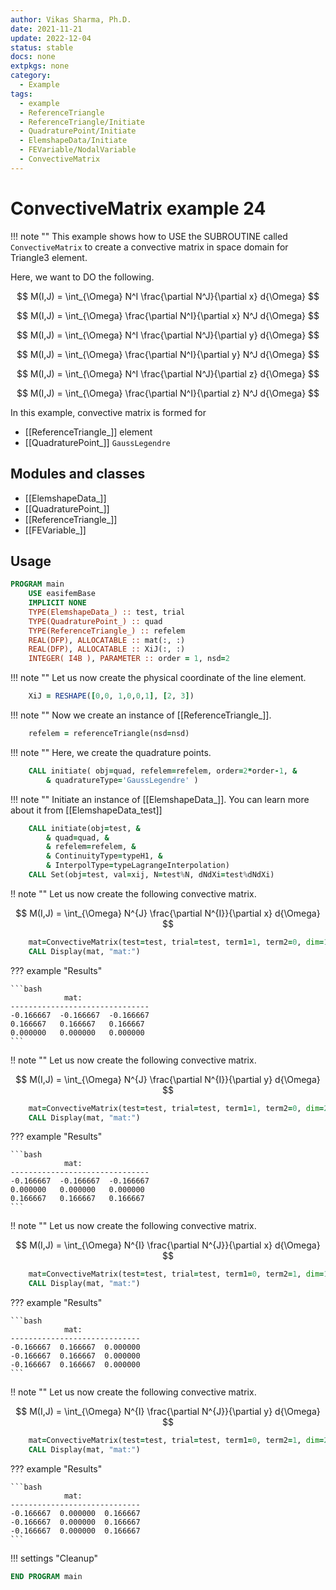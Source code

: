 ```yaml
---
author: Vikas Sharma, Ph.D.
date: 2021-11-21
update: 2022-12-04
status: stable
docs: none
extpkgs: none
category:
  - Example
tags:
  - example
  - ReferenceTriangle
  - ReferenceTriangle/Initiate
  - QuadraturePoint/Initiate
  - ElemshapeData/Initiate
  - FEVariable/NodalVariable
  - ConvectiveMatrix
---
```


# ConvectiveMatrix example 24

!!! note ""
    This example shows how to USE the SUBROUTINE called `ConvectiveMatrix` to create a convective matrix in space domain for Triangle3 element.

Here, we want to DO the following.

$$
M(I,J) = \int_{\Omega} N^I \frac{\partial N^J}{\partial x} d{\Omega}
$$

$$
M(I,J) = \int_{\Omega} \frac{\partial N^I}{\partial x} N^J d{\Omega}
$$

$$
M(I,J) = \int_{\Omega} N^I \frac{\partial N^J}{\partial y} d{\Omega}
$$

$$
M(I,J) =  \int_{\Omega} \frac{\partial N^I}{\partial y} N^J d{\Omega}
$$

$$
M(I,J) =  \int_{\Omega} N^I \frac{\partial N^J}{\partial z} d{\Omega}
$$

$$
M(I,J) =  \int_{\Omega} \frac{\partial N^I}{\partial z} N^J d{\Omega}
$$

In this example, convective matrix is formed for

- [[ReferenceTriangle_]] element
- [[QuadraturePoint_]] `GaussLegendre`

## Modules and classes

- [[ElemshapeData_]]
- [[QuadraturePoint_]]
- [[ReferenceTriangle_]]
- [[FEVariable_]]

## Usage

```fortran
PROGRAM main
    USE easifemBase
    IMPLICIT NONE
    TYPE(ElemshapeData_) :: test, trial
    TYPE(QuadraturePoint_) :: quad
    TYPE(ReferenceTriangle_) :: refelem
    REAL(DFP), ALLOCATABLE :: mat(:, :)
    REAL(DFP), ALLOCATABLE :: XiJ(:, :)
    INTEGER( I4B ), PARAMETER :: order = 1, nsd=2
```

!!! note ""
    Let us now create the physical coordinate of the line element.

```fortran
    XiJ = RESHAPE([0,0, 1,0,0,1], [2, 3])
```

!!! note ""
    Now  we create an instance of [[ReferenceTriangle_]].

```fortran
    refelem = referenceTriangle(nsd=nsd)
```

!!! note ""
    Here, we create the quadrature points.

```fortran
    CALL initiate( obj=quad, refelem=refelem, order=2*order-1, &
        & quadratureType='GaussLegendre' )
```

!!! note ""
    Initiate an instance of [[ElemshapeData_]]. You can learn more about it from [[ElemshapeData_test]]

```fortran
    CALL initiate(obj=test, &
        & quad=quad, &
        & refelem=refelem, &
        & ContinuityType=typeH1, &
        & InterpolType=typeLagrangeInterpolation)
    CALL Set(obj=test, val=xij, N=test%N, dNdXi=test%dNdXi)
```

!! note ""
    Let us now create the following convective matrix.

$$
M(I,J) = \int_{\Omega} N^{J} \frac{\partial N^{I}}{\partial x} d{\Omega}
$$

```fortran
    mat=ConvectiveMatrix(test=test, trial=test, term1=1, term2=0, dim=1)
    CALL Display(mat, "mat:")
```

??? example "Results"

    ```bash
                mat:
    -------------------------------
    -0.166667  -0.166667  -0.166667
    0.166667   0.166667   0.166667
    0.000000   0.000000   0.000000
    ```

!! note ""
    Let us now create the following convective matrix.

$$
M(I,J) = \int_{\Omega} N^{J} \frac{\partial N^{I}}{\partial y} d{\Omega}
$$

```fortran
    mat=ConvectiveMatrix(test=test, trial=test, term1=1, term2=0, dim=2)
    CALL Display(mat, "mat:")
```

??? example "Results"

    ```bash
                mat:
    -------------------------------
    -0.166667  -0.166667  -0.166667
    0.000000   0.000000   0.000000
    0.166667   0.166667   0.166667
    ```

!! note ""
    Let us now create the following convective matrix.

$$
M(I,J) = \int_{\Omega} N^{I} \frac{\partial N^{J}}{\partial x} d{\Omega}
$$

```fortran
    mat=ConvectiveMatrix(test=test, trial=test, term1=0, term2=1, dim=1)
    CALL Display(mat, "mat:")
```

??? example "Results"

    ```bash
                mat:
    -----------------------------
    -0.166667  0.166667  0.000000
    -0.166667  0.166667  0.000000
    -0.166667  0.166667  0.000000
    ```

!! note ""
    Let us now create the following convective matrix.

$$
M(I,J) = \int_{\Omega} N^{I} \frac{\partial N^{J}}{\partial y} d{\Omega}
$$

```fortran
    mat=ConvectiveMatrix(test=test, trial=test, term1=0, term2=1, dim=2)
    CALL Display(mat, "mat:")
```

??? example "Results"

    ```bash
                mat:
    -----------------------------
    -0.166667  0.000000  0.166667
    -0.166667  0.000000  0.166667
    -0.166667  0.000000  0.166667
    ```

!!! settings "Cleanup"

```fortran
END PROGRAM main
```

